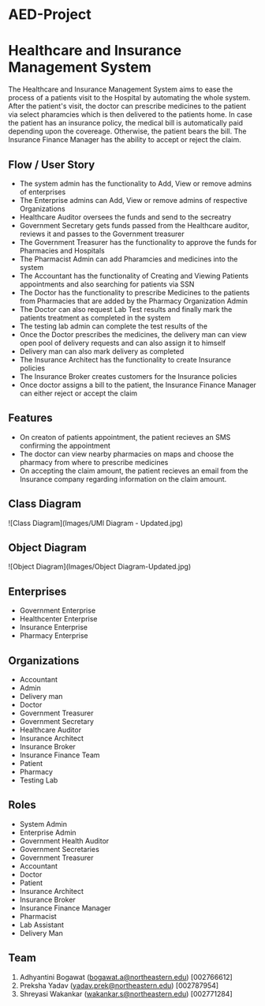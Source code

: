 # AED-Project
# Healthcare and Insurance Management System
The Healthcare and Insurance Management System aims to ease the process of a patients visit to the Hospital by automating the whole system. After the patient's visit, the doctor can prescribe medicines to the patient via select pharamcies which is then delivered to the patients home. In case the patient has an insurance policy, the medical bill is automatically paid depending upon the covereage. Otherwise, the patient bears the bill. The Insurance Finance Manager has the ability to accept or reject the claim. 

## Flow / User Story
* The system admin has the functionality to Add, View or remove admins of enterprises
* The Enterprise admins can Add, View or remove admins of respective Organizations
* Healthcare Auditor oversees the funds and send to the secreatry
* Government Secretary gets funds passed from the Healthcare auditor, reviews it and passes to the Government treasurer
* The Government Treasurer has the functionality to approve the funds for Pharmacies and Hospitals
* The Pharmacist Admin can add Pharamcies and medicines into the system
* The Accountant has the functionality of Creating and Viewing Patients appointments and also searching for patients via SSN
* The Doctor has the functionality to prescribe Medicines to the patients from Pharmacies that are added by the Pharmacy Organization Admin
* The Doctor can also request Lab Test results and finally mark the patients treatment as completed in the system
* The testing lab admin can complete the test results of the 
* Once the Doctor prescribes the medicines, the delivery man can view open pool of delivery requests and can also assign it to himself
* Delivery man can also mark delivery as completed
* The Insurance Architect has the functionality to create Insurance policies
* The Insurance Broker creates customers for the Insurance policies
* Once doctor assigns a bill to the patient, the Insurance Finance Manager can either reject or accept the claim

## Features
* On creaton of patients appointment, the patient recieves an SMS confirming the appointment
* The doctor can view nearby pharmacies on maps and choose the pharmacy from where to prescribe medicines
* On accepting the claim amount, the patient recieves an email from the Insurance company regarding information on the claim amount.

## Class Diagram

![Class Diagram](Images/UMl Diagram - Updated.jpg)

## Object Diagram

![Object Diagram](Images/Object Diagram-Updated.jpg)

## Enterprises
* Government Enterprise
* Healthcenter Enterprise
* Insurance Enterprise
* Pharmacy Enterprise

## Organizations
* Accountant
* Admin
* Delivery man
* Doctor
* Government Treasurer
* Government Secretary
* Healthcare Auditor
* Insurance Architect
* Insurance Broker 
* Insurance Finance Team
* Patient
* Pharmacy
* Testing Lab

## Roles
* System Admin
* Enterprise Admin
* Government Health Auditor
* Government Secretaries
* Government Treasurer
* Accountant
* Doctor
* Patient
* Insurance Architect
* Insurance Broker
* Insurance Finance Manager
* Pharmacist
* Lab Assistant
* Delivery Man


## Team
1. Adhyantini Bogawat (bogawat.a@northeastern.edu) [002766612]
2. Preksha Yadav (yadav.prek@northeastern.edu) [002787954]
3. Shreyasi Wakankar (wakankar.s@northeastern.edu) [002771284]